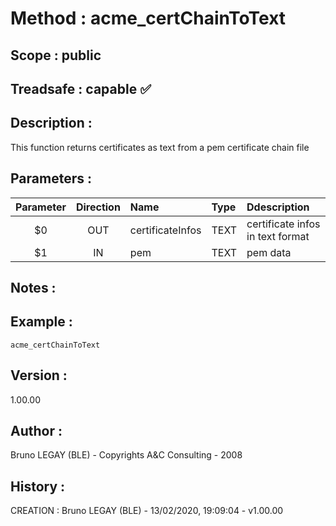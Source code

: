 ﻿# **Method :** acme_certChainToText
## **Scope :** public
## **Treadsafe :** capable ✅ 
## **Description :** 
This function returns certificates as text from a pem certificate chain file
## **Parameters :** 
| Parameter | Direction | Name | Type | Ddescription | 
|:----:|:----:|:----|:----|:----| 
| $0 | OUT | certificateInfos | TEXT | certificate infos in text format | 
| $1 | IN | pem | TEXT | pem data | 

## **Notes :** 

## **Example :** 
```
acme_certChainToText
```
## **Version :** 
1.00.00
## **Author :** 
Bruno LEGAY (BLE) - Copyrights A&C Consulting - 2008
## **History :** 
 CREATION : Bruno LEGAY (BLE) - 13/02/2020, 19:09:04 - v1.00.00

